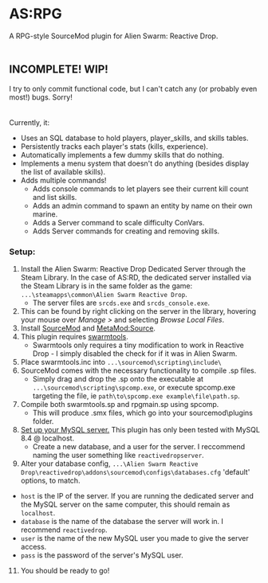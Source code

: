 # AS:RPG
A RPG-style SourceMod plugin for Alien Swarm: Reactive Drop.
<br>
<br>
## INCOMPLETE! WIP!
I try to only commit functional code, but I can't catch any (or probably even most!) bugs. Sorry!
<br>
<br>
<br>
Currently, it:
 - Uses an SQL database to hold players, player_skills, and skills tables.
 - Persistently tracks each player's stats (kills, experience).
 - Automatically implements a few dummy skills that do nothing.
 - Implements a menu system that doesn't do anything (besides display the list of available skills).
 - Adds multiple commands!
    - Adds console commands to let players see their current kill count and list skills.
    - Adds an admin command to spawn an entity by name on their own marine.
    - Adds a Server command to scale difficulty ConVars.
    - Adds Server commands for creating and removing skills.

### Setup:

1. Install the Alien Swarm: Reactive Drop Dedicated Server through the Steam Library. In the case of AS:RD, the dedicated server installed via the Steam Library is in the same folder as the game: `...\steamapps\common\Alien Swarm Reactive Drop`.
   -  The server files are `srcds.exe` and `srcds_console.exe`.
2. This can be found by right clicking on the server in the library, hovering your mouse over *Manage >* and selecting *Browse Local Files*.
3. Install [SourceMod](https://www.sourcemod.net/downloads.php?branch=stable) and [MetaMod:Source](https://www.sourcemm.net/downloads.php?branch=stable).
4. This plugin requires [swarmtools](https://forums.alliedmods.net/showthread.php?p=1361373).
   - Swarmtools only requires a tiny modification to work in Reactive Drop - I simply disabled the check for if it was in Alien Swarm.
6. Place swarmtools.inc into `...\sourcemod\scripting\include\`
7. SourceMod comes with the necessary functionality to compile .sp files.  
   - Simply drag and drop the .sp onto the executable at `...\sourcemod\scripting\spcomp.exe`, or execute spcomp.exe targeting the file, ie `path\to\spcomp.exe example\file\path.sp`.
8. Compile both swarmtools.sp and rpgmain.sp using spcomp.
   - This will produce .smx files, which go into your sourcemod\plugins folder.
9. [Set up your MySQL server.](https://dev.mysql.com/doc/mysql-getting-started/en/) This plugin has only been tested with MySQL 8.4 @ localhost.
   - Create a new database, and a user for the server. I reccommend naming the user something like `reactivedropserver`.
10. Alter your database config, `...\Alien Swarm Reactive Drop\reactivedrop\addons\sourcemod\configs\databases.cfg` 'default' options, to match.
   - `host` is the IP of the server. If you are running the dedicated server and the MySQL server on the same computer, this should remain as `localhost`.
   - `database` is the name of the database the server will work in. I recommend `reactivedrop`.
   - `user` is the name of the new MySQL user you made to give the server access.
   - `pass` is the password of the server's MySQL user.
11. You should be ready to go!
